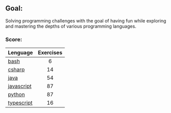 ## Goal:
Solving programming challenges with the goal of having fun while exploring and mastering the depths of various programming languages.

### Score:
| Lenguage | Exercises |
|---|:---:|
| [bash](/bash) | 6 |
| [csharp](/csharp) | 14 |
| [java](/java) | 54 |
| [javascript](/javascript) | 87 |
| [python](/python) | 87 |
| [typescript](/typescript) | 16 |

